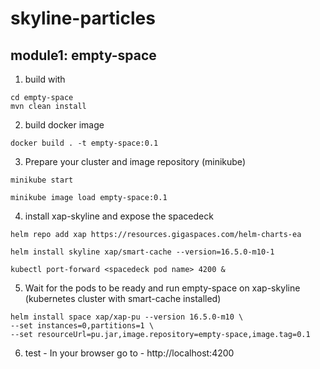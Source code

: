 # skyline-particles

## module1: empty-space
1. build with 
```
cd empty-space
mvn clean install
```
2. build docker image
```
docker build . -t empty-space:0.1 
```
3. Prepare your cluster and image repository (minikube)
```
minikube start

minikube image load empty-space:0.1
```
4. install xap-skyline and expose the spacedeck
```
helm repo add xap https://resources.gigaspaces.com/helm-charts-ea

helm install skyline xap/smart-cache --version=16.5.0-m10-1

kubectl port-forward <spacedeck pod name> 4200 &
```
5. Wait for the pods to be ready and run empty-space on xap-skyline (kubernetes cluster with smart-cache installed)
```
helm install space xap/xap-pu --version 16.5.0-m10 \
--set instances=0,partitions=1 \
--set resourceUrl=pu.jar,image.repository=empty-space,image.tag=0.1
```
6. test - In your browser go to - http://localhost:4200
